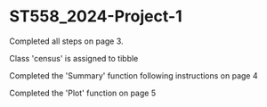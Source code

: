 # ST558_2024-Project-1


Completed all steps on page 3.

Class 'census' is assigned to tibble

Completed the 'Summary' function following instructions on page 4

Completed the 'Plot' function on page 5

